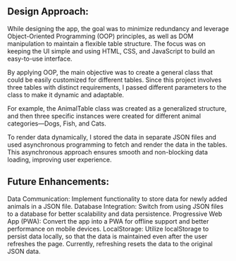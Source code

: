 ## Design Approach:
While designing the app, the goal was to minimize redundancy and leverage Object-Oriented Programming (OOP) principles, as well as DOM manipulation to maintain a flexible table structure. The focus was on keeping the UI simple and using HTML, CSS, and JavaScript to build an easy-to-use interface.

By applying OOP, the main objective was to create a general class that could be easily customized for different tables. Since this project involves three tables with distinct requirements, I passed different parameters to the class to make it dynamic and adaptable.

For example, the AnimalTable class was created as a generalized structure, and then three specific instances were created for different animal categories—Dogs, Fish, and Cats.

To render data dynamically, I stored the data in separate JSON files and used asynchronous programming to fetch and render the data in the tables. This asynchronous approach ensures smooth and non-blocking data loading, improving user experience.

## Future Enhancements:
 Data Communication: Implement functionality to store data for newly added animals in a JSON file.
 Database Integration: Switch from using JSON files to a database for better scalability and data persistence.
 Progressive Web App (PWA): Convert the app into a PWA for offline support and better performance on mobile devices.
 LocalStorage: Utilize localStorage to persist data locally, so that the data is maintained even after the user refreshes the page. Currently, refreshing resets the data to the original JSON data.
